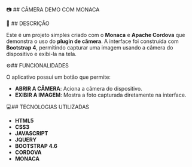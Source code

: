 📷 ## CÂMERA DEMO COM MONACA 

📝 ## DESCRIÇÃO

Este é um projeto simples criado com o **Monaca** e **Apache Cordova** que demonstra o uso do **plugin de câmera**. A interface foi construída com **Bootstrap 4**, permitindo capturar uma imagem usando a câmera do dispositivo e exibi-la na tela.

⚙️## FUNCIONALIDADES

O aplicativo possui um botão que permite:

- **ABRIR A CÂMERA**: Aciona a câmera do dispositivo.
- **EXIBIR A IMAGEM**: Mostra a foto capturada diretamente na interface.

💻## TECNOLOGIAS UTILIZADAS

- **HTML5**  
- **CSS3**  
- **JAVASCRIPT**  
- **JQUERY**  
- **BOOTSTRAP 4.6**  
- **CORDOVA**  
- **MONACA**  

